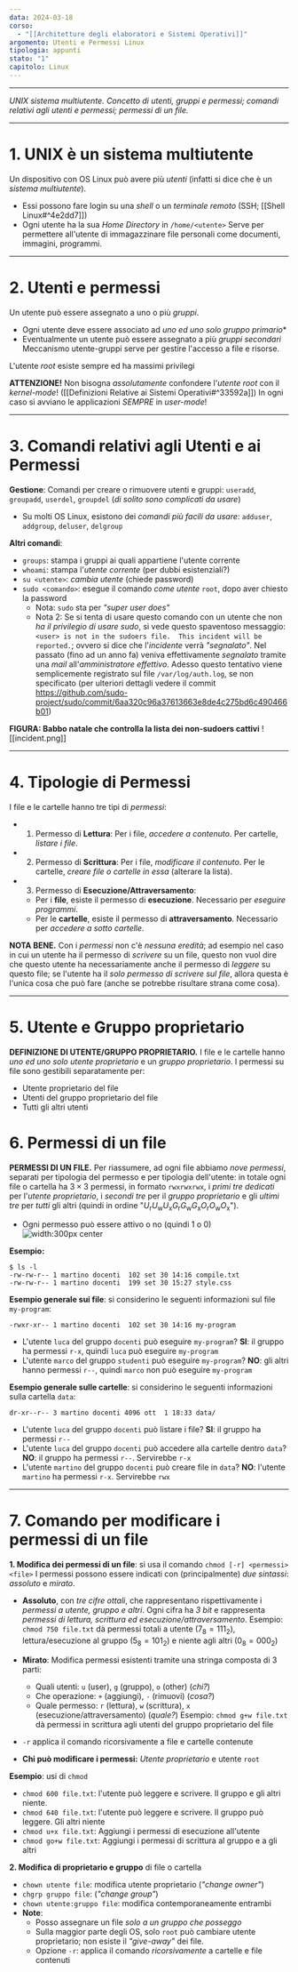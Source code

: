```yaml
---
data: 2024-03-18
corso:
  - "[[Architetture degli elaboratori e Sistemi Operativi]]"
argomento: Utenti e Permessi Linux
tipologia: appunti
stato: "1"
capitolo: Linux
---
```

- - -
*UNIX sistema multiutente. Concetto di utenti, gruppi e permessi; comandi relativi agli utenti e permessi; permessi di un file.*
- - -
# 1. UNIX è un sistema multiutente
Un dispositivo con OS Linux può avere più *utenti* (infatti si dice che è un *sistema multiutente*).
- Essi possono fare login su una *shell* o un *terminale remoto* (SSH; [[Shell Linux#^4e2dd7]])
- Ogni utente ha la sua *Home Directory* in `/home/<utente>`
  Serve per permettere all'utente di immagazzinare file personali come documenti, immagini, programmi.

---
# 2. Utenti e permessi
Un utente può essere assegnato a uno o più *gruppi*.
- Ogni utente deve essere associato ad *uno ed uno solo gruppo primario**
- Eventualmente un utente può essere assegnato a più *gruppi secondari*
Meccanismo utente-gruppi serve per gestire l'accesso a file e risorse.

L'utente *root* esiste sempre ed ha massimi privilegi

**ATTENZIONE!** Non bisogna *assolutamente* confondere l'*utente root* con il *kernel-mode*! ([[Definizioni Relative ai Sistemi Operativi#^33592a]]) In ogni caso si avviano le applicazioni *SEMPRE* in *user-mode*!

---
# 3. Comandi relativi agli Utenti e ai Permessi
**Gestione**: Comandi per creare o rimuovere utenti e gruppi: `useradd`, `groupadd`, `userdel`, `groupdel` (*di solito sono complicati da usare*)
- Su molti OS Linux, esistono dei *comandi più facili da usare*: `adduser`, `addgroup`, `deluser`, `delgroup`

**Altri comandi**:
- `groups`: stampa i gruppi ai quali appartiene l'utente corrente
- `whoami`: stampa l'*utente corrente* (per dubbi esistenziali?)
- `su <utente>`: *cambia utente* (chiede password)
- `sudo <comando>`: esegue il comando *come utente* `root`, dopo aver chiesto la password
	- Nota: `sudo` sta per *"super user does"*
	- Nota 2: Se si tenta di usare questo comando con un utente che non *ha il privilegio di usare sudo*, si vede questo spaventoso messaggio: `<user> is not in the sudoers file.  This incident will be reported.`; ovvero si dice che l'*incidente* verrà *"segnalato"*. Nel passato (fino ad un anno fa) veniva effettivamente *segnalato* tramite una *mail* all'*amministratore effettivo*. Adesso questo tentativo viene semplicemente registrato sul file `/var/log/auth.log`, se non specificato (per ulteriori dettagli vedere il commit https://github.com/sudo-project/sudo/commit/6aa320c96a37613663e8de4c275bd6c490466b01)

**FIGURA: Babbo natale che controlla la lista dei non-sudoers cattivi**
![[incident.png]]

---
# 4. Tipologie di Permessi
I file e le cartelle hanno tre tipi di *permessi*:
- 1) Permesso di **Lettura**: Per i file, *accedere a contenuto*. Per cartelle, *listare i file*.
- 2) Permesso di **Scrittura**: Per i file, *modificare il contenuto*. Per le cartelle, *creare file o cartelle in essa* (alterare la lista).
- 3) Permesso di **Esecuzione/Attraversamento**:
  - Per i **file**, esiste il permesso di **esecuzione**. Necessario per *eseguire programmi*.
  - Per le **cartelle**, esiste il permesso di **attraversamento**. Necessario per *accedere a sotto cartelle*.

**NOTA BENE.** Con i *permessi* non c'è *nessuna eredità*; ad esempio nel caso in cui un utente ha il permesso di *scrivere* su un file, questo non vuol dire che questo utente ha necessariamente anche il permesso di *leggere* su questo file; se l'utente ha il *solo permesso di scrivere sul file*, allora questa è l'unica cosa che può fare (anche se potrebbe risultare strana come cosa).

---
# 5. Utente e Gruppo proprietario
**DEFINIZIONE DI UTENTE/GRUPPO PROPRIETARIO.**
I file e le cartelle hanno *uno ed uno solo utente proprietario* e un *gruppo proprietario*.
I permessi su file sono gestibili separatamente per:
- Utente proprietario del file
- Utenti del gruppo proprietario del file
- Tutti gli altri utenti

# 6. Permessi di un file
**PERMESSI DI UN FILE.**
Per riassumere, ad ogni file abbiamo *nove permessi*, separati per tipologia del permesso e per tipologia dell'utente: in totale ogni file o cartella ha $3 \times 3$ permessi, in formato `rwxrwxrwx`, i *primi tre dedicati* per l'*utente proprietario*, i *secondi tre* per il *gruppo proprietario* e gli *ultimi tre* per *tutti* gli altri (quindi in ordine "$U_\text{r} U_\text{w} U_\text{x} G_\text{r} G_\text{w} G_\text{x} O_\text{r} O_\text{w} O_\text{x}$").
- Ogni permesso può essere attivo o no (quindi 1 o 0)
![width:300px center](images/permissions.png)

**Esempio:**
```
$ ls -l
-rw-rw-r-- 1 martino docenti  102 set 30 14:16 compile.txt
-rw-rw-r-- 1 martino docenti  199 set 30 15:27 style.css
```

**Esempio generale sui file**:
si considerino le seguenti informazioni sul file `my-program`:
```
-rwxr-xr-- 1 martino docenti  102 set 30 14:16 my-program
```
- L'utente `luca` del gruppo `docenti` può eseguire `my-program`?
  **SI**: il gruppo ha permessi `r-x`, quindi `luca` può eseguire `my-program`
- L'utente `marco` del gruppo `studenti` può eseguire `my-program`?
  **NO**: gli altri hanno permessi `r--`, quindi `marco` non può eseguire `my-program`

**Esempio generale sulle cartelle**:
si considerino le seguenti informazioni sulla cartella `data`:
```
dr-xr--r-- 3 martino docenti 4096 ott  1 18:33 data/
```
- L'utente `luca` del gruppo `docenti` può listare i file?
  **SI**: il gruppo ha permessi `r--`
- L'utente `luca` del gruppo `docenti` può accedere alla cartelle dentro `data`?
  **NO**: il gruppo ha permessi `r--`. Servirebbe `r-x`
- L'utente `martino` del gruppo `docenti` può creare file in `data`?
  **NO**: l'utente `martino` ha permessi `r-x`. Servirebbe `rwx`

---
# 7. Comando per modificare i permessi di un file
**1. Modifica dei permessi di un file**: si usa il comando `chmod [-r] <permessi> <file>`
I permessi possono essere indicati con (principalmente) *due sintassi*: *assoluto* e *mirato*.
- **Assoluto**, con *tre cifre ottali*, che rappresentano rispettivamente i *permessi a utente, gruppo e altri*. Ogni cifra ha *3 bit* e rappresenta *permessi di lettura, scrittura ed esecuzione/attraversamento*.
  Esempio: `chmod 750 file.txt` dà permessi totali a utente ($7_8=111_2$), lettura/esecuzione al gruppo ($5_8=101_2$) e niente agli altri ($0_8=000_2$)
- **Mirato**: Modifica permessi esistenti tramite una stringa composta di 3 parti:
	- Quali utenti: `u` (user), `g` (gruppo), `o` (other) (*chi?*)
	- Che operazione: `+` (aggiungi), `-` (rimuovi) (*cosa?*)
	- Quale permesso: `r` (lettura), `w` (scrittura), `x` (esecuzione/attraversamento) (*quale?*)
    Esempio: `chmod g+w file.txt` dà permessi in scrittura agli utenti del gruppo proprietario del file
    
- `-r` applica il comando ricorsivamente a file e cartelle contenute
- **Chi può modificare i permessi:** *Utente proprietario* e utente `root`

**Esempio**: usi di `chmod`
- `chmod 600 file.txt`: l'utente può leggere e scrivere. Il gruppo e gli altri niente.
- `chmod 640 file.txt`: l'utente può leggere e scrivere. Il gruppo può leggere. Gli altri niente
- `chmod u+x file.txt`: Aggiungi i permessi di esecuzione all'utente
- `chmod go+w file.txt`: Aggiungi i permessi di scrittura al gruppo e a gli altri

**2. Modifica di proprietario e gruppo** di file o cartella
- `chown utente file`: modifica utente proprietario (*"change owner"*)
- `chgrp gruppo file`: (*"change group"*)
- `chown utente:gruppo file`: modifica contemporaneamente entrambi
- **Note**:
  - Posso assegnare un file *solo a un gruppo che posseggo*
  - Sulla maggior parte degli OS, solo `root` può cambiare utente proprietario; non esiste il *"give-away"* dei file.
  - Opzione `-r`: applica il comando *ricorsivamente* a cartelle e file contenuti